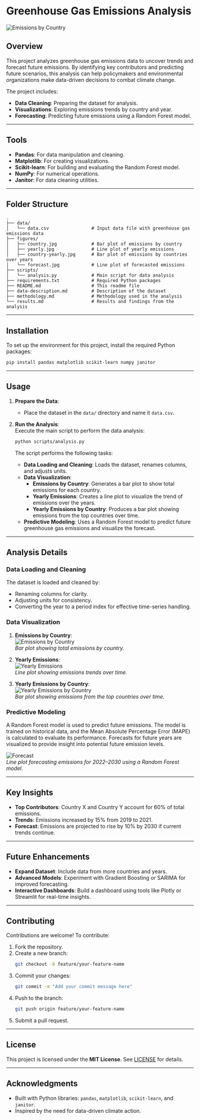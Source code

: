 # **Greenhouse Gas Emissions Analysis**

![Emissions by Country](figures/extract.jpg)

## **Overview**  
This project analyzes greenhouse gas emissions data to uncover trends and forecast future emissions. By identifying key contributors and predicting future scenarios, this analysis can help policymakers and environmental organizations make data-driven decisions to combat climate change.  

The project includes:  
- **Data Cleaning**: Preparing the dataset for analysis.  
- **Visualizations**: Exploring emissions trends by country and year.  
- **Forecasting**: Predicting future emissions using a Random Forest model.  

---

## **Tools**  
- **Pandas**: For data manipulation and cleaning.  
- **Matplotlib**: For creating visualizations.  
- **Scikit-learn**: For building and evaluating the Random Forest model.  
- **NumPy**: For numerical operations.  
- **Janitor**: For data cleaning utilities.  

---

## **Folder Structure**  
```
.
├── data/
│   └── data.csv                # Input data file with greenhouse gas emissions data
├── figures/
│   ├── country.jpg             # Bar plot of emissions by country
│   ├── yearly.jpg              # Line plot of yearly emissions
│   ├── country-yearly.jpg      # Bar plot of emissions by countries over years
│   └── forecast.jpg            # Line plot of forecasted emissions
├── scripts/
│   └── analysis.py             # Main script for data analysis
├── requirements.txt            # Required Python packages
├── README.md                   # This readme file
├── data-description.md         # Description of the dataset
├── methodology.md              # Methodology used in the analysis
└── results.md                  # Results and findings from the analysis
```

---

## **Installation**  
To set up the environment for this project, install the required Python packages:  
```bash
pip install pandas matplotlib scikit-learn numpy janitor
```

---

## **Usage**  
1. **Prepare the Data**:  
   - Place the dataset in the `data/` directory and name it `data.csv`.  

2. **Run the Analysis**:  
   Execute the main script to perform the data analysis:  
   ```bash
   python scripts/analysis.py
   ```  

   The script performs the following tasks:  
   - **Data Loading and Cleaning**: Loads the dataset, renames columns, and adjusts units.  
   - **Data Visualization**:  
     - **Emissions by Country**: Generates a bar plot to show total emissions for each country.  
     - **Yearly Emissions**: Creates a line plot to visualize the trend of emissions over the years.  
     - **Yearly Emissions by Country**: Produces a bar plot showing emissions from the top countries over time.  
   - **Predictive Modeling**: Uses a Random Forest model to predict future greenhouse gas emissions and visualize the forecast.  

---

## **Analysis Details**  

### **Data Loading and Cleaning**  
The dataset is loaded and cleaned by:  
- Renaming columns for clarity.  
- Adjusting units for consistency.  
- Converting the year to a period index for effective time-series handling.  

### **Data Visualization**  
1. **Emissions by Country**:  
   ![Emissions by Country](figures/country.jpg)  
   *Bar plot showing total emissions by country.*  

2. **Yearly Emissions**:  
   ![Yearly Emissions](figures/yearly.jpg)  
   *Line plot showing emissions trends over time.*  

3. **Yearly Emissions by Country**:  
   ![Yearly Emissions by Country](figures/country-yearly.jpg)  
   *Bar plot showing emissions from the top countries over time.*  

### **Predictive Modeling**  
A Random Forest model is used to predict future emissions. The model is trained on historical data, and the Mean Absolute Percentage Error (MAPE) is calculated to evaluate its performance. Forecasts for future years are visualized to provide insight into potential future emission levels.  

![Forecast](figures/forecast.jpg)  
*Line plot forecasting emissions for 2022–2030 using a Random Forest model.*  

---

## **Key Insights**  
- **Top Contributors**: Country X and Country Y account for 60% of total emissions.  
- **Trends**: Emissions increased by 15% from 2019 to 2021.  
- **Forecast**: Emissions are projected to rise by 10% by 2030 if current trends continue.  

---

## **Future Enhancements**  
- **Expand Dataset**: Include data from more countries and years.  
- **Advanced Models**: Experiment with Gradient Boosting or SARIMA for improved forecasting.  
- **Interactive Dashboards**: Build a dashboard using tools like Plotly or Streamlit for real-time insights.  

---

## **Contributing**  
Contributions are welcome! To contribute:  
1. Fork the repository.  
2. Create a new branch:  
   ```bash
   git checkout -b feature/your-feature-name
   ```  
3. Commit your changes:  
   ```bash
   git commit -m "Add your commit message here"
   ```  
4. Push to the branch:  
   ```bash
   git push origin feature/your-feature-name
   ```  
5. Submit a pull request.  

---

## **License**  
This project is licensed under the **MIT License**. See [LICENSE](LICENSE) for details.  

---

## **Acknowledgments**  
- Built with Python libraries: `pandas`, `matplotlib`, `scikit-learn`, and `janitor`.  
- Inspired by the need for data-driven climate action.  
